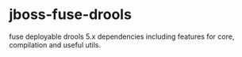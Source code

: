 jboss-fuse-drools
=================

fuse deployable drools 5.x dependencies including features for core, compilation and useful utils.
